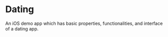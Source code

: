 # Dating
An iOS demo app which has basic properties, functionalities, and interface of a dating app.
